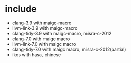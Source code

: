 # include
*  clang-3.9           with maigc-macro
*  llvm-link-3.9       with maigc-macro
*  clang-tidy-3.9      with maigc-macro, misra-c-2012
*  clang-7.0           with maigc macro
*  llvm-link-7.0       with maigc macro
*  clang-tidy-7.0      with maigc macro, misra-c-2012(partial)
*  ikos                with hasa, chinese